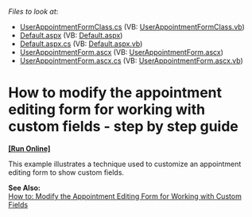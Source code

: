 <!-- default file list -->
*Files to look at*:

* [UserAppointmentFormClass.cs](./CS/WebSite/App_Code/UserAppointmentFormClass.cs) (VB: [UserAppointmentFormClass.vb](./VB/WebSite/App_Code/UserAppointmentFormClass.vb))
* [Default.aspx](./CS/WebSite/Default.aspx) (VB: [Default.aspx](./VB/WebSite/Default.aspx))
* [Default.aspx.cs](./CS/WebSite/Default.aspx.cs) (VB: [Default.aspx.vb](./VB/WebSite/Default.aspx.vb))
* [UserAppointmentForm.ascx](./CS/WebSite/MyForms/UserAppointmentForm.ascx) (VB: [UserAppointmentForm.ascx](./VB/WebSite/MyForms/UserAppointmentForm.ascx))
* [UserAppointmentForm.ascx.cs](./CS/WebSite/MyForms/UserAppointmentForm.ascx.cs) (VB: [UserAppointmentForm.ascx.vb](./VB/WebSite/MyForms/UserAppointmentForm.ascx.vb))
<!-- default file list end -->
# How to modify the appointment editing form for working with custom fields - step by step guide
<!-- run online -->
**[[Run Online]](https://codecentral.devexpress.com/e1074/)**
<!-- run online end -->


<p>This example illustrates a technique used to customize an appointment editing form to show custom fields.</p>
<p><strong>See Also:</strong><br /><a href="https://documentation.devexpress.com/#AspNet/CustomDocument5464">How to: Modify the Appointment Editing Form for Working with Custom Fields</a></p>

<br/>


